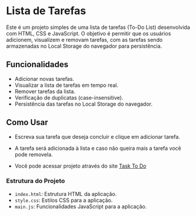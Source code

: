 # Lista de Tarefas

Este é um projeto simples de uma lista de tarefas (To-Do List) desenvolvida com HTML, CSS e JavaScript. O objetivo é permitir que os usuários adicionem, visualizem e removam tarefas, com as tarefas sendo armazenadas no Local Storage do navegador para persistência.

## Funcionalidades

- Adicionar novas tarefas.
- Visualizar a lista de tarefas em tempo real.
- Remover tarefas da lista.
- Verificação de duplicatas (case-insensitive).
- Persistência das tarefas no Local Storage do navegador.

## Como Usar

- Escreva sua tarefa que deseja concluir e clique em adicionar tarefa.
- A tarefa será adicionada à lista e caso não queira mais a tarefa você pode removela.

- Você pode acessar projeto através do site [Task To Do](https://task-to-do-pnv.netlify.app)

### Estrutura do Projeto

- `index.html`: Estrutura HTML da aplicação.
- `style.css`: Estilos CSS para a aplicação.
- `main.js`: Funcionalidades JavaScript para a aplicação.

